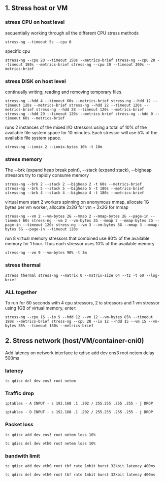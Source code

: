 ## 1. Stress host or VM
### stress CPU on host level
sequentially working through all the different CPU stress methods
```
stress-ng --timeout 5s --cpu 0
```
specific cpu

```
stress-ng --cpu 20 --timeout 150s --metrics-brief stress-ng --cpu 28 --timeout 180s --metrics-brief stress-ng --cpu 30 --timeout 300s --metrics-brief
```


### stress DISK on host level
continually writing, reading and removing temporary files.
```
stress-ng --hdd 4 --timeout 60s --metrics-brief stress-ng --hdd 12 --timeout 120s --metrics-brief stress-ng --hdd 22 --timeout 120s --metrics-brief stress-ng --hdd 28 --timeout 120s --metrics-brief stress-ng --hdd 29 --timeout 120s --metrics-brief stress-ng --hdd 0 --timeout 60s --metrics-brief
```

runs 2 instances of the mixed I/O stressors using a total of 10% of the available file system space for 10 minutes. Each stressor will use 5% of the available file system space.
```
stress-ng --iomix 2 --iomix-bytes 10% -t 10m
```


### stress memory
The --brk (expand heap break point), --stack (expand stack), --bigheap stressors try to rapidly consume memory

```
stress-ng --brk 2 --stack 2 --bigheap 2 -t 60s --metrics-brief 
stress-ng --brk 5 --stack 5 --bigheap 5 -t 180s --metrics-brief 
stress-ng --brk 4 --stack 4 --bigheap 4 -t 180s --metrics-brief
```
virtual mem start 2 workers spinning on anonymous mmap, allocate 1G bytes per vm worker, allocate 2x2G for vm + 2x2G for mmap

```
stress-ng --vm 2 --vm-bytes 2G --mmap 2 --mmap-bytes 2G --page-in --timeout 60s stress-ng --vm 2 --vm-bytes 2G --mmap 2 --mmap-bytes 2G --page-in --timeout 120s stress-ng --vm 3 --vm-bytes 5G --mmap 3 --mmap-bytes 5G --page-in --timeout 120s
```

run 8 virtual memory stressors that combined use 80% of the available memory for 1 hour. Thus each stressor uses 10% of the available memory
```
stress-ng --vm 9 --vm-bytes 90% -t 3m
```
### stress thermal
```
stress thermal stress-ng --matrix 0 --matrix-size 64 --tz -t 60 --log-brief
```

### ALL together
To run for 60 seconds with 4 cpu stressors, 2 io stressors and 1 vm stressor using 1GB of virtual memory, enter:

```
stress-ng --cpu 16 --io 9 --hdd 12 --vm 12 --vm-bytes 85% --timeout 180s --metrics-brief stress-ng --cpu 28 --io 12 --hdd 15 --vm 15 --vm-bytes 85% --timeout 180s --metrics-brief
```
## 2. Stress network (host/VM/container-cni0)
Add latency on network interface tc qdisc add dev ens3 root netem delay 500ms

### latency
```
tc qdisc del dev ens3 root netem
```
### Traffic drop

```
iptables - A INPUT - s 192.168 .1 .202 / 255.255 .255 .255 - j DROP

iptables - D INPUT - s 192.168 .1 .202 / 255.255 .255 .255 - j DROP
```
### Packet loss
```
tc qdisc add dev ens3 root netem loss 10%

tc qdisc del dev eth0 root netem loss 10%
```

### bandwith limit
``` 
tc qdisc add dev eth0 root tbf rate 1mbit burst 32kbit latency 400ms

tc qdisc del dev eth0 root tbf rate 1mbit burst 32kbit latency 400ms
```